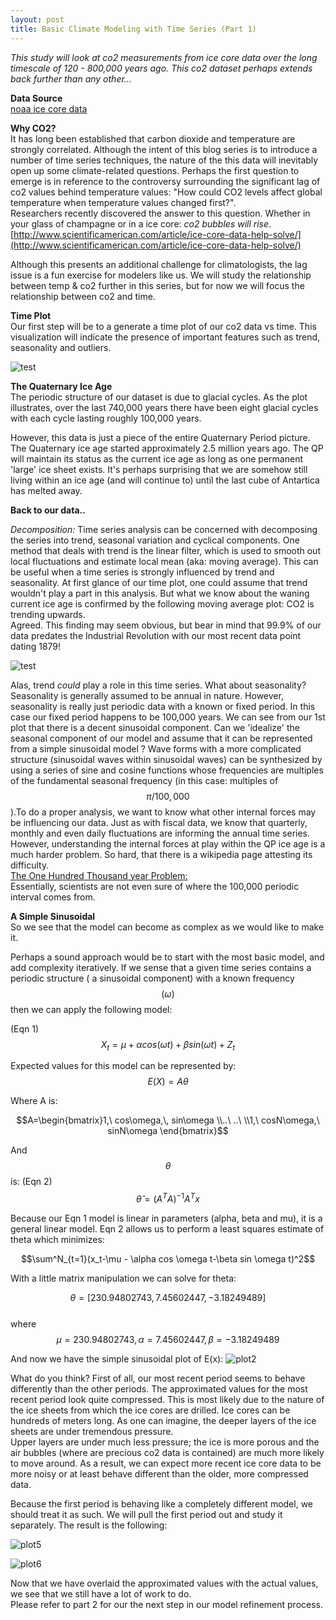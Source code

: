 ```yaml
---
layout: post    
title: Basic Climate Modeling with Time Series (Part 1)
---
```


*This study will look at co2 measurements from ice core data over the long timescale of 120 - 800,000 years ago.  This co2 dataset perhaps extends back further than any other...*

**Data Source**  
[noaa ice core data](https://www.ncdc.noaa.gov/cdo/f?p=519:1:::::P1_STUDY_ID:15076)

**Why CO2?**  
It has long been established that carbon dioxide and temperature are strongly correlated.  Although the intent of this blog series is to introduce a number of time series techniques, the nature of the this data will inevitably open up some climate-related questions.
Perhaps the first question to emerge is in reference to the controversy surrounding the significant lag of co2 values behind temperature values:  "How could CO2 levels affect global temperature when temperature values changed first?".   
Researchers recently discovered the answer to this question.  Whether in your glass of champagne or in a ice core: *co2 bubbles will rise*.
[http://www.scientificamerican.com/article/ice-core-data-help-solve/](http://www.scientificamerican.com/article/ice-core-data-help-solve/)

Although this presents an additional challenge for climatologists, the lag issue is a fun exercise for modelers like us.
We will study the relationship between temp & co2 further in this series, but for now we will focus the relationship between co2 and time.

**Time Plot**  
Our first step will be to a generate a time plot of our co2 data vs time.
This visualization will indicate the presence of important features such as trend, seasonality and outliers.

![test](https://github.com/julialintern/julialintern.github.io/raw/master/images/Plot_1.png)

**The Quaternary Ice Age**  
The periodic structure of our dataset is due to glacial cycles.  As the plot illustrates, over the last 740,000 years there have
been eight glacial cycles with each cycle lasting roughly 100,000 years.  

However, this data is just a piece of the entire Quaternary Period picture.  The Quaternary ice age started approximately 2.5 million years ago.  The QP will maintain its status as the current ice age as long as one permanent 'large' ice sheet exists.   It's perhaps surprising that we are somehow still living within an ice age (and will continue to) until the last cube of Antartica has melted away.

**Back to our data..**    

*Decomposition:*   Time series analysis can be concerned with decomposing the series into trend, seasonal variation and cyclical components.  One method that deals with trend is the linear filter, which is used to smooth out local fluctuations and estimate local mean (aka: moving average).   This can be useful when a time series is strongly influenced by trend and seasonality.   At first glance of our time plot, one could assume that trend wouldn't play a part in this analysis.  But what we know about the waning current ice age is confirmed by the following moving average plot: CO2 is trending upwards.   
Agreed. This finding may seem obvious, but bear in mind that 99.9% of our data predates the Industrial Revolution with our most recent data point dating 1879!

![test](https://github.com/julialintern/julialintern.github.io/raw/master/images/Plott_3.png)

Alas, trend *could* play a role in this time series. What about seasonality?  
Seasonality is generally assumed to be annual in nature.  However, seasonality is really just periodic data with a known or fixed period. In this case our fixed period happens to be 100,000 years.   We can see from our 1st plot that there is a decent sinusoidal component.
Can we 'idealize' the seasonal component of our model and assume that it can be represented from a simple sinusoidal model ?   Wave forms with a more complicated structure (sinusoidal waves within sinusoidal waves) can be synthesized by using a series of sine and cosine functions whose frequencies are multiples of the fundamental seasonal frequency (in this case: multiples of $$\pi/100,000$$).To do a proper analysis, we want to know what other internal forces may be influencing our data.   Just as with fiscal data, we know that quarterly, monthly and even daily fluctuations are informing the annual time series.  However, understanding the internal forces at play within the QP ice age is a much harder problem.  So hard, that there is a wikipedia page attesting its difficulty.  
[The One Hundred Thousand year Problem:](https://en.wikipedia.org/wiki/100,000-year_problem)   
Essentially, scientists are not even sure of where the 100,000 periodic interval comes from.

**A Simple Sinusoidal**  
So we see that the model can become as complex as we would like to make it.

Perhaps a sound approach would be to start with the most basic model, and add complexity iteratively.
If we sense that a given time series contains a periodic structure ( a sinusoidal component) with a known frequency $$(\omega)$$ then we can apply the following model:

(Eqn 1)  
$$X_t=\mu +\alpha cos(\omega t)+\beta sin(\omega t) + Z_t$$

Expected values for this model can be represented by:  
$$ E(X)= A\theta$$

Where A is:

$$A=\begin{bmatrix}1,\    cos\omega,\, sin\omega \\..\ ..\ \\1,\ cosN\omega,\ sinN\omega \end{bmatrix}$$

And $$\theta$$ is: (Eqn 2)    
$$\hat{\theta} = (A^TA)^{-1}A^Tx$$

Because our Eqn 1 model is linear in parameters (alpha, beta and mu), it is a general linear model.
Eqn 2 allows us to perform a least squares estimate of theta which minimizes:

$$\sum^N_{t=1}(x_t-\mu - \alpha cos \omega t-\beta sin \omega t)^2$$

With a little matrix manipulation we can solve for theta:

$$ \theta = [ 230.94802743,    7.45602447,   -3.18249489]$$  
where  
$$ \mu= 230.94802743, \alpha=7.45602447, \beta = -3.18249489 $$

And now we have the simple sinusoidal plot of E(x):
![plot2](https://github.com/julialintern/julialintern.github.io/raw/master/images/Plot_2.png)

What do you think?  First of all, our most recent period seems to behave differently than the other periods.
The approximated values for the most recent period look quite compressed.
This is most likely due to the nature of the ice sheets from which the ice cores are drilled.
Ice cores can be hundreds of meters long.  As one can imagine, the deeper layers of the ice sheets are under tremendous pressure.  
Upper layers are under much less pressure; the ice is more porous and the air bubbles
(where are precious co2 data is contained) are much more likely to move around.  As a result, we can expect more recent ice core data to be more noisy or at least behave different than the older, more compressed data.

Because the first period is behaving like a completely different model, we should treat it as such.
We will pull the first period out and study it separately.    The result is the following:

![plot5](https://github.com/julialintern/julialintern.github.io/raw/master/images/Plot_5.png)

![plot6](https://github.com/julialintern/julialintern.github.io/raw/master/images/Plot_6.png)

Now that we have overlaid the approximated values with the actual values, we see that we still have a lot of work to do.  
Please refer to part 2 for our the next step in our model refinement process.



